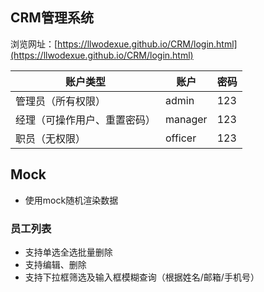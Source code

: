 ## CRM管理系统

浏览网址：[https://llwodexue.github.io/CRM/login.html](https://llwodexue.github.io/CRM/login.html)

| 账户类型                     | 账户    | 密码 |
| ---------------------------- | ------- | ---- |
| 管理员（所有权限）           | admin   | 123  |
| 经理（可操作用户、重置密码） | manager | 123  |
| 职员（无权限）               | officer | 123  |


## Mock

- 使用mock随机渲染数据

### 员工列表

- 支持单选全选批量删除
- 支持编辑、删除
- 支持下拉框筛选及输入框模糊查询（根据姓名/邮箱/手机号）